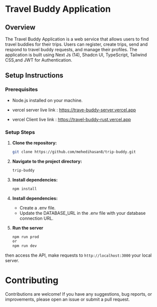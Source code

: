 # Travel Buddy Application

## Overview

The Travel Buddy Application is a web service that allows users to find travel buddies for their trips. Users can register, create trips, send and respond to travel buddy requests, and manage their profiles. The application is built using Next Js (14), Shadcn UI, TypeScript, Tailwind CSS,and JWT for Authentication.

## Setup Instructions

### Prerequisites

- Node.js installed on your machine.

- vercel server live link : https://trave-buddy-server.vercel.app
- vercel Client live link : https://travel-buddy-rust.vercel.app

### Setup Steps

1. **Clone the repository:**

   ```bash
   git clone https://github.com/mehedihasan8/trip-buddy.git
   ```

2. **Navigate to the project directory:**

   ```bash
   trip-buddy
   ```

3. **Install dependencies:**

   ```typescript
   npm install
   ```

4. **Install dependencies:**

   - Create a .env file.
   - Update the DATABASE_URL in the .env file with your database connection URL.

5. **Run the server**

   ```typescript
   npm run prod
   or
   npm run dev
   ```

then access the API, make requests to `http://localhost:3000` your local server.

# Contributing

Contributions are welcome! If you have any suggestions, bug reports, or improvements, please open an issue or submit a pull request.
